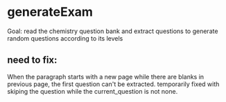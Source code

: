 # generateExam

Goal: read the chemistry question bank and extract questions to generate random questions according to its levels 

## need to fix:
When the paragraph starts with a new page while there are blanks in previous page, the first question can't be extracted.
temporarily fixed with skiping the question while the current_question is not none.